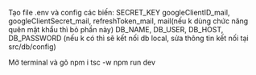 Tạo file .env và config các biến: 
SECRET_KEY
googleClientID_mail, googleClientSecret_mail, refreshToken_mail, mail(nếu k dùng chức năng quên mật khẩu thì bỏ phần này)
DB_NAME, DB_USER, DB_HOST, DB_PASSWORD (nếu k có thì sẽ kết nối db local, sửa thông tin kết nối tại src/db/config)

Mở terminal và gõ
    npm i
    tsc -w
    npm run dev
